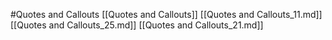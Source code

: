 #Quotes and Callouts 
 [[Quotes and Callouts]]
[[Quotes and Callouts_11.md]]
[[Quotes and Callouts_25.md]]
[[Quotes and Callouts_21.md]]
